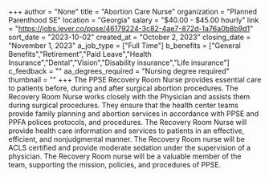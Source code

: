 +++
author = "None"
title = "Abortion Care Nurse"
organization = "Planned Parenthood SE"
location = "Georgia"
salary = "$40.00 - $45.00 hourly"
link = "https://jobs.lever.co/ppse/46179224-3c82-4ae7-872d-1a76a0b8b9d1"
sort_date = "2023-10-02"
created_at = "October 2, 2023"
closing_date = "November 1, 2023"
a_job_type = ["Full Time"]
b_benefits = ["General Benefits","Retirement","Paid Leave","Health Insurance","Dental","Vision","Disability insurance","Life insurance"]
c_feedback = ""
aa_degrees_required = "Nursing degree required"
thumbnail = ""
+++
The PPSE Recovery Room Nurse provides essential care to patients before, during and after surgical abortion procedures. The Recovery Room Nurse works closely with the Physician and assists them during surgical procedures. They ensure that the health center teams provide family planning and abortion services in accordance with PPSE and PPFA polices protocols, and procedures. The Recovery Room Nurse will provide health care information and services to patients in an effective, efficient, and nonjudgmental manner.  The Recovery Room nurse will be ACLS certified and provide moderate sedation under the supervision of a physician. The Recovery Room nurse will be a valuable member of the team, supporting the mission, policies, and procedures of PPSE. 